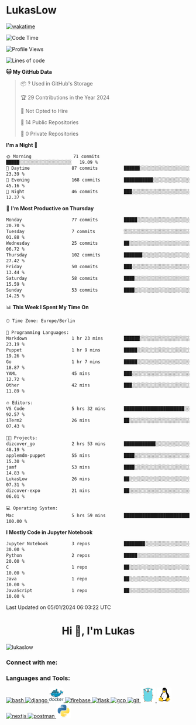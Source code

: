 # LukasLow

[![wakatime](https://wakatime.com/badge/user/fe20e3cc-9d58-4b87-b19d-591cbffd8134.svg)](https://wakatime.com/@fe20e3cc-9d58-4b87-b19d-591cbffd8134)





<!--START_SECTION:waka-->
![Code Time](http://img.shields.io/badge/Code%20Time-8%20hrs%2038%20mins-blue)

![Profile Views](http://img.shields.io/badge/Profile%20Views-13-blue)

![Lines of code](https://img.shields.io/badge/From%20Hello%20World%20I%27ve%20Written-3.3%20million%20lines%20of%20code-blue)

**🐱 My GitHub Data** 

> 📦 ? Used in GitHub's Storage 
 > 
> 🏆 29 Contributions in the Year 2024
 > 
> 🚫 Not Opted to Hire
 > 
> 📜 14 Public Repositories 
 > 
> 🔑 0 Private Repositories 
 > 
**I'm a Night 🦉** 

```text
🌞 Morning                71 commits          █████░░░░░░░░░░░░░░░░░░░░   19.09 % 
🌆 Daytime                87 commits          ██████░░░░░░░░░░░░░░░░░░░   23.39 % 
🌃 Evening                168 commits         ███████████░░░░░░░░░░░░░░   45.16 % 
🌙 Night                  46 commits          ███░░░░░░░░░░░░░░░░░░░░░░   12.37 % 
```
📅 **I'm Most Productive on Thursday** 

```text
Monday                   77 commits          █████░░░░░░░░░░░░░░░░░░░░   20.70 % 
Tuesday                  7 commits           ░░░░░░░░░░░░░░░░░░░░░░░░░   01.88 % 
Wednesday                25 commits          ██░░░░░░░░░░░░░░░░░░░░░░░   06.72 % 
Thursday                 102 commits         ███████░░░░░░░░░░░░░░░░░░   27.42 % 
Friday                   50 commits          ███░░░░░░░░░░░░░░░░░░░░░░   13.44 % 
Saturday                 58 commits          ████░░░░░░░░░░░░░░░░░░░░░   15.59 % 
Sunday                   53 commits          ████░░░░░░░░░░░░░░░░░░░░░   14.25 % 
```


📊 **This Week I Spent My Time On** 

```text
🕑︎ Time Zone: Europe/Berlin

💬 Programming Languages: 
Markdown                 1 hr 23 mins        ██████░░░░░░░░░░░░░░░░░░░   23.19 % 
Puppet                   1 hr 9 mins         █████░░░░░░░░░░░░░░░░░░░░   19.26 % 
Go                       1 hr 7 mins         █████░░░░░░░░░░░░░░░░░░░░   18.87 % 
YAML                     45 mins             ███░░░░░░░░░░░░░░░░░░░░░░   12.72 % 
Other                    42 mins             ███░░░░░░░░░░░░░░░░░░░░░░   11.89 % 

🔥 Editors: 
VS Code                  5 hrs 32 mins       ███████████████████████░░   92.57 % 
iTerm2                   26 mins             ██░░░░░░░░░░░░░░░░░░░░░░░   07.43 % 

🐱‍💻 Projects: 
dizcover_go              2 hrs 53 mins       ████████████░░░░░░░░░░░░░   48.19 % 
applemdm-puppet          55 mins             ████░░░░░░░░░░░░░░░░░░░░░   15.30 % 
jamf                     53 mins             ████░░░░░░░░░░░░░░░░░░░░░   14.83 % 
LukasLow                 26 mins             ██░░░░░░░░░░░░░░░░░░░░░░░   07.31 % 
dizcover-expo            21 mins             ██░░░░░░░░░░░░░░░░░░░░░░░   06.01 % 

💻 Operating System: 
Mac                      5 hrs 59 mins       █████████████████████████   100.00 % 
```

**I Mostly Code in Jupyter Notebook** 

```text
Jupyter Notebook         3 repos             ████████░░░░░░░░░░░░░░░░░   30.00 % 
Python                   2 repos             █████░░░░░░░░░░░░░░░░░░░░   20.00 % 
C                        1 repo              ██░░░░░░░░░░░░░░░░░░░░░░░   10.00 % 
Java                     1 repo              ██░░░░░░░░░░░░░░░░░░░░░░░   10.00 % 
JavaScript               1 repo              ██░░░░░░░░░░░░░░░░░░░░░░░   10.00 % 
```




 Last Updated on 05/01/2024 06:03:22 UTC
<!--END_SECTION:waka-->









<h1 align="center">Hi 👋, I'm Lukas</h1>
<p align="left"> <img src="https://komarev.com/ghpvc/?username=lukaslow&label=Profile%20views&color=0e75b6&style=flat" alt="lukaslow" /> </p>

<h3 align="left">Connect with me:</h3>
<p align="left">
</p>

<h3 align="left">Languages and Tools:</h3>
<p align="left"> <a href="https://www.gnu.org/software/bash/" target="_blank" rel="noreferrer"> <img src="https://www.vectorlogo.zone/logos/gnu_bash/gnu_bash-icon.svg" alt="bash" width="40" height="40"/> </a> <a href="https://www.djangoproject.com/" target="_blank" rel="noreferrer"> <img src="https://cdn.worldvectorlogo.com/logos/django.svg" alt="django" width="40" height="40"/> </a> <a href="https://www.docker.com/" target="_blank" rel="noreferrer"> <img src="https://raw.githubusercontent.com/devicons/devicon/master/icons/docker/docker-original-wordmark.svg" alt="docker" width="40" height="40"/> </a> <a href="https://firebase.google.com/" target="_blank" rel="noreferrer"> <img src="https://www.vectorlogo.zone/logos/firebase/firebase-icon.svg" alt="firebase" width="40" height="40"/> </a> <a href="https://flask.palletsprojects.com/" target="_blank" rel="noreferrer"> <img src="https://www.vectorlogo.zone/logos/pocoo_flask/pocoo_flask-icon.svg" alt="flask" width="40" height="40"/> </a> <a href="https://cloud.google.com" target="_blank" rel="noreferrer"> <img src="https://www.vectorlogo.zone/logos/google_cloud/google_cloud-icon.svg" alt="gcp" width="40" height="40"/> </a> <a href="https://git-scm.com/" target="_blank" rel="noreferrer"> <img src="https://www.vectorlogo.zone/logos/git-scm/git-scm-icon.svg" alt="git" width="40" height="40"/> </a> <a href="https://golang.org" target="_blank" rel="noreferrer"> <img src="https://raw.githubusercontent.com/devicons/devicon/master/icons/go/go-original.svg" alt="go" width="40" height="40"/> </a> <a href="https://www.linux.org/" target="_blank" rel="noreferrer"> <img src="https://raw.githubusercontent.com/devicons/devicon/master/icons/linux/linux-original.svg" alt="linux" width="40" height="40"/> </a> <a href="https://nextjs.org/" target="_blank" rel="noreferrer"> <img src="https://cdn.worldvectorlogo.com/logos/nextjs-2.svg" alt="nextjs" width="40" height="40"/> </a> <a href="https://postman.com" target="_blank" rel="noreferrer"> <img src="https://www.vectorlogo.zone/logos/getpostman/getpostman-icon.svg" alt="postman" width="40" height="40"/> </a> <a href="https://www.python.org" target="_blank" rel="noreferrer"> <img src="https://raw.githubusercontent.com/devicons/devicon/master/icons/python/python-original.svg" alt="python" width="40" height="40"/> </a> </p>
